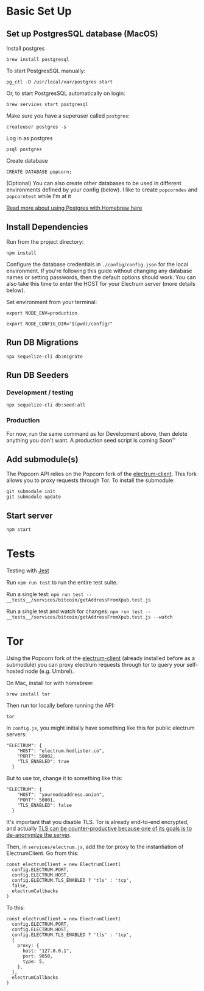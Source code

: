 # Basic Set Up

## Set up PostgresSQL database (MacOS)

Install postgres

`brew install postgresql`

To start PostgresSQL manually:

`pg_ctl -D /usr/local/var/postgres start`

Or, to start PostgresSQL automatically on login:

`brew services start postgresql`

Make sure you have a superuser called `postgres`:

`createuser postgres -s`

Log in as postgres

`psql postgres`

Create database

`CREATE DATABASE popcorn;`

(Optional) You can also create other databases to be used in different environments defined by your config (below). I like to create `popcorndev` and `popcorntest` while I'm at it

[Read more about using Postgres with Homebrew here](https://dyclassroom.com/howto-mac/how-to-install-postgresql-on-mac-using-homebrew)

## Install Dependencies

Run from the project directory:

`npm install`

Configure the database credentials in `./config/config.json` for the local environment. If you're following this guide without changing any database names or setting passwords, then the default options should work. You can also take this time to enter the HOST for your Electrum server (more details below).

Set environment from your terminal:

`export NODE_ENV=production`

`export NODE_CONFIG_DIR="$(pwd)/config/"`

## Run DB Migrations

`npx sequelize-cli db:migrate`

## Run DB Seeders

### Development / testing

`npx sequelize-cli db:seed:all`

### Production

For now, run the same command as for Development above, then delete anything you don't want. A production seed script is coming Soon™

## Add submodule(s)

The Popcorn API relies on the Popcorn fork of the [electrum-client](https://github.com/Popcorn-Sats/electrum-client). This fork allows you to proxy requests through Tor. To install the submodule:

```
git submodule init
git submodule update
```

## Start server

`npm start`

# Tests

Testing with [Jest](https://jestjs.io)

Run `npm run test` to run the entire test suite.

Run a single test: `npm run test -- __tests__/services/bitcoin/getAddressFromXpub.test.js`

Run a single test and watch for changes: `npm run test -- __tests__/services/bitcoin/getAddressFromXpub.test.js --watch`

# Tor

Using the Popcorn fork of the [electrum-client](https://github.com/Popcorn-Sats/electrum-client) (already installed before as a submodule) you can proxy electrum requests through tor to query your self-hosted node (e.g. Umbrel).

On Mac, install tor with homebrew:

```
brew install tor
```

Then run tor locally before running the API:

```
tor
```

In `config.js`, you might initially have something like this for public electrum servers:

```
"ELECTRUM": {
    "HOST": "electrum.hodlister.co",
    "PORT": 50002,
    "TLS_ENABLED": true
  }
```

But to use tor, change it to something like this:

```
"ELECTRUM": {
    "HOST": "yournodeaddress.onion",
    "PORT": 50001,
    "TLS_ENABLED": false
  }
```

It's important that you disable TLS. Tor is already end-to-end encrypted, and actually [TLS can be counter-productive because one of its goals is to de-anonymize the server](https://security.stackexchange.com/questions/75975/is-tls-in-tor-useless#75984).

Then, in `services/electrum.js`, add the tor proxy to the instantiation of ElectrumClient. Go from this:

```
const electrumClient = new ElectrumClient(
  config.ELECTRUM.PORT,
  config.ELECTRUM.HOST,
  config.ELECTRUM.TLS_ENABLED ? 'tls' : 'tcp',
  false,
  electrumCallbacks
)
```

To this:

```
const electrumClient = new ElectrumClient(
  config.ELECTRUM.PORT,
  config.ELECTRUM.HOST,
  config.ELECTRUM.TLS_ENABLED ? 'tls' : 'tcp',
  {
    proxy: {
      host: "127.0.0.1",
      port: 9050,
      type: 5,
    },
  },
  electrumCallbacks
)
```

